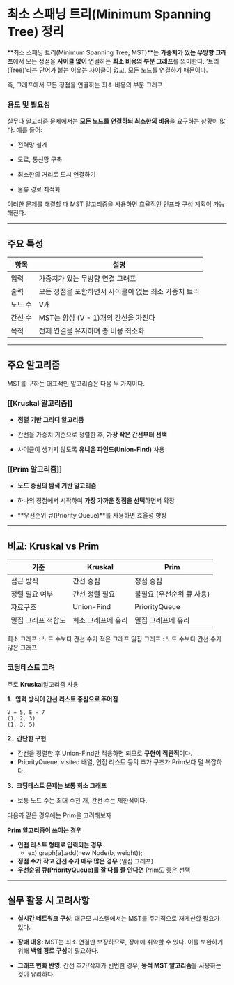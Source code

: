 # **최소 스패닝 트리(Minimum Spanning Tree) 정리**

  

**최소 스패닝 트리(Minimum Spanning Tree, MST)**는 **가중치가 있는 무방향 그래프**에서 모든 정점을 **사이클 없이** 연결하는 **최소 비용의 부분 그래프**를 의미한다. ‘트리(Tree)’라는 단어가 붙는 이유는 사이클이 없고, 모든 노드를 연결하기 때문이다.

즉, 그래프에서 모든 정점을 연결하는 최소 비용의 부분 그래프
  

### **용도 및 필요성**

  

실무나 알고리즘 문제에서는 **모든 노드를 연결하되 최소한의 비용**을 요구하는 상황이 많다. 예를 들어:

- 전력망 설계
    
- 도로, 통신망 구축
    
- 최소한의 거리로 도시 연결하기
    
- 물류 경로 최적화
    

  

이러한 문제를 해결할 때 MST 알고리즘을 사용하면 효율적인 인프라 구성 계획이 가능해진다.

---

## **주요 특성**

|**항목**|**설명**|
|---|---|
|입력|가중치가 있는 무방향 연결 그래프|
|출력|모든 정점을 포함하면서 사이클이 없는 최소 가중치 트리|
|노드 수|V개|
|간선 수|MST는 항상 (V - 1)개의 간선을 가진다|
|목적|전체 연결을 유지하며 총 비용 최소화|

---

## **주요 알고리즘**

  

MST를 구하는 대표적인 알고리즘은 다음 두 가지이다.

  

### **[[Kruskal 알고리즘]]**

- **정렬 기반 그리디 알고리즘**
    
- 간선을 가중치 기준으로 정렬한 후, **가장 작은 간선부터 선택**
    
- 사이클이 생기지 않도록 **유니온 파인드(Union-Find)** 사용
    
### **[[Prim 알고리즘]]**

- **노드 중심의 탐색 기반 알고리즘**
    
- 하나의 정점에서 시작하여 **가장 가까운 정점을 선택**하면서 확장
    
- **우선순위 큐(Priority Queue)**를 사용하면 효율성 향상
    

---

## **비교: Kruskal vs Prim**

| **기준**     | **Kruskal** | **Prim**        |
| ---------- | ----------- | --------------- |
| 접근 방식      | 간선 중심       | 정점 중심           |
| 정렬 필요 여부   | 간선 정렬 필요    | 불필요 (우선순위 큐 사용) |
| 자료구조       | Union-Find  | PriorityQueue   |
| 밀집 그래프 적합도 | 희소 그래프에 유리  | 밀집 그래프에 유리      |
희소 그래프 : 노드 수보다 간선 수가 적은 그래프
밀집 그래프 : 노드 수보다 간선 수가 많은 그래프

### **코딩테스트 고려**

주로 **Kruskal**알고리즘 사용

**1.**  **입력 방식이 간선 리스트 중심으로 주어짐**
```
V = 5, E = 7
(1, 2, 3)
(1, 3, 5)
```

**2.**  **간단한 구현**
- 간선을 정렬한 후 Union-Find만 적용하면 되므로 **구현이 직관적**이다.
- PriorityQueue, visited 배열, 인접 리스트 등의 추가 구조가 Prim보다 덜 복잡하다.

**3.**  **코딩테스트 문제는 보통 희소 그래프**
- 보통 노드 수는 최대 수천 개, 간선 수는 제한적이다.

다음과 같은 경우에는 Prim을 고려해보자

**Prim 알고리즘이 쓰이는 경우**

- **인접 리스트 형태로 입력되는 경우**
    - ex) graph[a].add(new Node(b, weight));
- **정점 수가 작고 간선 수가 매우 많은 경우** (밀집 그래프)
- **우선순위 큐(PriorityQueue)를 잘 다룰 줄 안다면** Prim도 좋은 선택

---
## **실무 활용 시 고려사항**

- **실시간 네트워크 구성**: 대규모 시스템에서는 MST를 주기적으로 재계산할 필요가 있다.
    
- **장애 대응**: MST는 최소 연결만 보장하므로, 장애에 취약할 수 있다. 이를 보완하기 위해 **백업 경로 구성**이 필요하다.
    
- **그래프 변화 반영**: 간선 추가/삭제가 빈번한 경우, **동적 MST 알고리즘**을 사용하는 것이 유리하다.
    